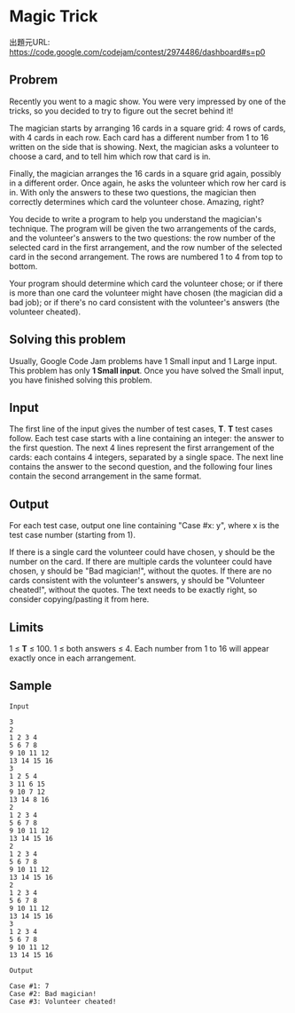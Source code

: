 # Magic Trick

出題元URL: https://code.google.com/codejam/contest/2974486/dashboard#s=p0

## Probrem

Recently you went to a magic show. You were very impressed by one of the tricks, so you decided to try to figure out the secret behind it!

The magician starts by arranging 16 cards in a square grid: 4 rows of cards, with 4 cards in each row. Each card has a different number from 1 to 16 written on the side that is showing. Next, the magician asks a volunteer to choose a card, and to tell him which row that card is in.

Finally, the magician arranges the 16 cards in a square grid again, possibly in a different order. Once again, he asks the volunteer which row her card is in. With only the answers to these two questions, the magician then correctly determines which card the volunteer chose. Amazing, right?

You decide to write a program to help you understand the magician's technique. The program will be given the two arrangements of the cards, and the volunteer's answers to the two questions: the row number of the selected card in the first arrangement, and the row number of the selected card in the second arrangement. The rows are numbered 1 to 4 from top to bottom.

Your program should determine which card the volunteer chose; or if there is more than one card the volunteer might have chosen (the magician did a bad job); or if there's no card consistent with the volunteer's answers (the volunteer cheated).

## Solving this problem

Usually, Google Code Jam problems have 1 Small input and 1 Large input. This problem has only **1 Small input**. Once you have solved the Small input, you have finished solving this problem.

## Input

The first line of the input gives the number of test cases, **T**. **T** test cases follow. Each test case starts with a line containing an integer: the answer to the first question. The next 4 lines represent the first arrangement of the cards: each contains 4 integers, separated by a single space. The next line contains the answer to the second question, and the following four lines contain the second arrangement in the same format.

## Output

For each test case, output one line containing "Case #x: y", where x is the test case number (starting from 1).

If there is a single card the volunteer could have chosen, y should be the number on the card. If there are multiple cards the volunteer could have chosen, y should be "Bad magician!", without the quotes. If there are no cards consistent with the volunteer's answers, y should be "Volunteer cheated!", without the quotes. The text needs to be exactly right, so consider copying/pasting it from here.

## Limits

1 ≤ **T** ≤ 100.
1 ≤ both answers ≤ 4.
Each number from 1 to 16 will appear exactly once in each arrangement.

## Sample

```
Input  
     
3
2
1 2 3 4
5 6 7 8
9 10 11 12
13 14 15 16
3
1 2 5 4
3 11 6 15
9 10 7 12
13 14 8 16
2
1 2 3 4
5 6 7 8
9 10 11 12
13 14 15 16
2
1 2 3 4
5 6 7 8
9 10 11 12
13 14 15 16
2
1 2 3 4
5 6 7 8
9 10 11 12
13 14 15 16
3
1 2 3 4
5 6 7 8
9 10 11 12
13 14 15 16

Output

Case #1: 7
Case #2: Bad magician!
Case #3: Volunteer cheated!
```
